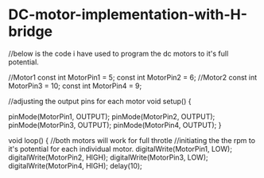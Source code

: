 # DC-motor-implementation-with-H-bridge
//below is the code i have used to program the dc motors to it's full potential.

//Motor1
const int MotorPin1 = 5;
const int MotorPin2 = 6;
//Motor2
const int MotorPin3 = 10;
const int MotorPin4 = 9;

//adjusting the output pins for each motor 
void setup() {
  
  pinMode(MotorPin1, OUTPUT);
  pinMode(MotorPin2, OUTPUT);
  pinMode(MotorPin3, OUTPUT);
  pinMode(MotorPin4, OUTPUT);
}

void loop() {
  //both motors will work for full throtle
  //initiating the the rpm to it's potential for each individual motor.
  digitalWrite(MotorPin1, LOW);
  digitalWrite(MotorPin2, HIGH);
  digitalWrite(MotorPin3, LOW);
  digitalWrite(MotorPin4, HIGH);
delay(10);
